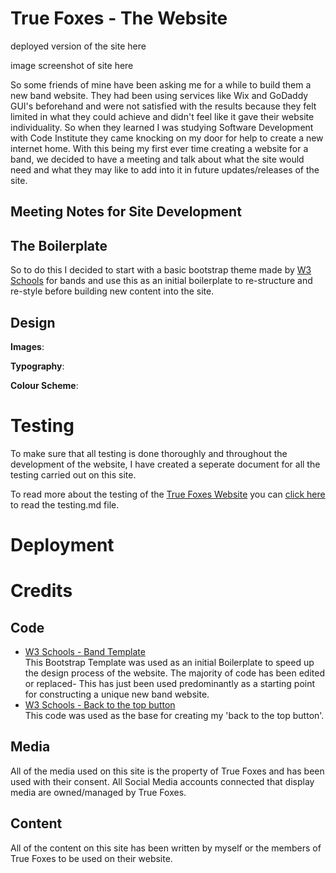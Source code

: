 # True Foxes - The Website 

deployed version of the site here 

image screenshot of site here 

So some friends of mine have been asking me for a while to build them a new band website. They had been using services like 
Wix and GoDaddy GUI's beforehand and were not satisfied with the results because they felt limited in what they could achieve 
and didn't feel like it gave their website individuality. So when they learned I was studying Software Development with Code 
Institute they came knocking on my door for help to create a new internet home. With this being my first ever time creating a 
website for a band, we decided to have a meeting and talk about what the site would need and what they may like to add into it 
in future updates/releases of the site. 

## Meeting Notes for Site Development 


## The Boilerplate 

So to do this I decided to start with a basic bootstrap theme made by [W3 Schools](https://www.w3schools.com/bootstrap/bootstrap_theme_band.asp) for bands and use this as an initial boilerplate
to re-structure and re-style before building new content into the site.

## Design 
**Images**:  

**Typography**:  

**Colour Scheme**:  


# Testing 
To make sure that all testing is done thoroughly and throughout the development of the website, I have created a seperate document 
for all the testing carried out on this site. 

To read more about the testing of the [True Foxes Website]() you can [click here]() to read the testing.md file.

# Deployment 

# Credits 

## Code 
- [W3 Schools - Band Template](https://www.w3schools.com/bootstrap/bootstrap_theme_band.asp)  
This Bootstrap Template was used as an initial Boilerplate to speed up the design process of the website. The majority of code has 
been edited or replaced- This has just been used predominantly as a starting point for constructing a unique new band website.
- [W3 Schools - Back to the top button]()  
This code was used as the base for creating my 'back to the top button'.

## Media 
All of the media used on this site is the property of True Foxes and has been used with their consent. All Social Media accounts 
connected that display media are owned/managed by True Foxes.

## Content 
All of the content on this site has been written by myself or the members of True Foxes to be used on their website. 